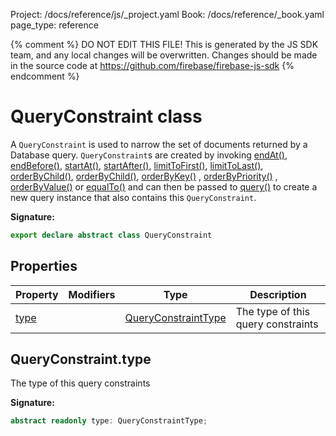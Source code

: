 Project: /docs/reference/js/_project.yaml
Book: /docs/reference/_book.yaml
page_type: reference

{% comment %}
DO NOT EDIT THIS FILE!
This is generated by the JS SDK team, and any local changes will be
overwritten. Changes should be made in the source code at
https://github.com/firebase/firebase-js-sdk
{% endcomment %}

# QueryConstraint class
A `QueryConstraint` is used to narrow the set of documents returned by a Database query. `QueryConstraint`<!-- -->s are created by invoking [endAt()](./database.md#endat_51c2c8b)<!-- -->, [endBefore()](./database.md#endbefore_51c2c8b)<!-- -->, [startAt()](./database.md#startat_51c2c8b)<!-- -->, [startAfter()](./database.md#startafter_51c2c8b)<!-- -->, [limitToFirst()](./database.md#limittofirst_ec46c78)<!-- -->, [limitToLast()](./database.md#limittolast_ec46c78)<!-- -->, [orderByChild()](./database.md#orderbychild_fe1f8e4)<!-- -->, [orderByChild()](./database.md#orderbychild_fe1f8e4)<!-- -->, [orderByKey()](./database.md#orderbykey) , [orderByPriority()](./database.md#orderbypriority) , [orderByValue()](./database.md#orderbyvalue) or [equalTo()](./database.md#equalto_51c2c8b) and can then be passed to [query()](./database.md#query_870e07a) to create a new query instance that also contains this `QueryConstraint`<!-- -->.

<b>Signature:</b>

```typescript
export declare abstract class QueryConstraint 
```

## Properties

|  Property | Modifiers | Type | Description |
|  --- | --- | --- | --- |
|  [type](./database.queryconstraint.md#queryconstrainttype) |  | [QueryConstraintType](./database.md#queryconstrainttype) | The type of this query constraints |

## QueryConstraint.type

The type of this query constraints

<b>Signature:</b>

```typescript
abstract readonly type: QueryConstraintType;
```
